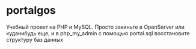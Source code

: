 # portalgos
Учебный проект на PHP и MySQL. Просто закиньте в OpenServer или куданибудь еще, и в php_my_admin с помощью portal.sql восстановите структуру баз данных
